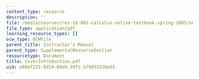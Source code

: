 ```yaml
---
content_type: resource
description: ''
file: /media/courses/res-18-001-calculus-online-textbook-spring-2005/e80af2258d1988e039f157985332bed3_CoverIntroduction.pdf
file_type: application/pdf
learning_resource_types: []
ocw_type: OCWFile
parent_title: Instructor's Manual
parent_type: SupplementalResourceSection
resourcetype: Document
title: CoverIntroduction.pdf
uid: e80af225-8d19-88e0-39f1-57985332bed3
---
```

